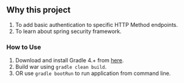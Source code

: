 ## Why this project
1. To add basic authentication to specific HTTP Method endpoints.
2. To learn about spring security framework.

### How to Use
1. Download and install Gradle 4.+ from [here](https://gradle.org/releases/).
2. Build war using `gradle clean build`.
3. OR use `gradle bootRun` to run application from command line.
